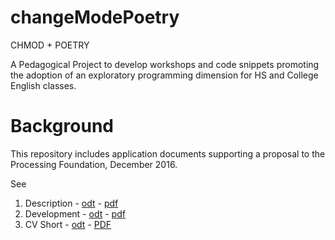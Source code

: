 # changeModePoetry
CHMOD + POETRY

A Pedagogical Project to develop workshops and code snippets promoting the adoption of an exploratory programming dimension for HS and College English classes. 

Background
==============

This repository includes application documents supporting a proposal to the Processing Foundation, December 2016. 

See 

1. Description - [odt]() - [pdf]()
2. Development - [odt]() - [pdf]()
3. CV Short - [odt](https://github.com/kwsherwood/changeModePoetry/blob/master/cv-Dec2016-short-PFFellow-sherwood.odt) - [PDF](https://github.com/kwsherwood/changeModePoetry/blob/master/cv-Dec2016-short-PFFellow-sherwood.pdf)
 
